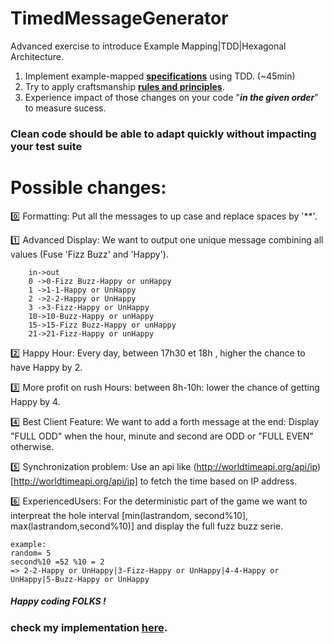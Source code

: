 # TimedMessageGenerator
Advanced exercise to introduce Example Mapping|TDD|Hexagonal Architecture.

1. Implement example-mapped [**specifications**](Spec.md) using TDD. (~45min)
2. Try to apply craftsmanship [**rules and principles**](OurRules.md).
3. Experience impact of those changes on your code "_**in the given order**_" to measure sucess.

### Clean code should be able to adapt quickly without impacting your test suite

# Possible changes:
:zero: Formatting: 
    Put all the messages to up case and replace spaces by '**'. 

:one: Advanced Display: 
    We want to output one unique message combining all values (Fuse 'Fizz Buzz' and 'Happy').
````
    in->out
    0 ->0-Fizz Buzz-Happy or unHappy
    1 ->1-1-Happy or UnHappy
    2 ->2-2-Happy or UnHappy
    3 ->3-Fizz-Happy or UnHappy
    10->10-Buzz-Happy or unHappy
    15->15-Fizz Buzz-Happy or unHappy
    21->21-Fizz-Happy or unHappy
````

:two: Happy Hour: 
    Every day, between 17h30 et 18h , higher the chance to have Happy by 2.
    
:three: More profit on rush Hours: between 8h-10h: 
    lower the chance of getting Happy by 4.

:four: Best Client Feature:
    We want to add a forth message at the end: 
    Display "FULL ODD" when the hour, minute and second are ODD or "FULL EVEN" otherwise.
  
:five: Synchronization problem: 
    Use an api like (http://worldtimeapi.org/api/ip)[http://worldtimeapi.org/api/ip] to fetch the time based on IP address.

:six: ExperiencedUsers: 
    For the deterministic part of the game we want to interpreat the hole interval [min(lastrandom, second%10],         max(lastrandom,second%10)] and display the full fuzz buzz serie.
  ```` 
  example:
  random= 5
  second%10 =52 %10 = 2
  => 2-2-Happy or UnHappy|3-Fizz-Happy or UnHappy|4-4-Happy or UnHappy|5-Buzz-Happy or UnHappy
  ````

##### Happy coding FOLKS !
### check my implementation [here](./app).
